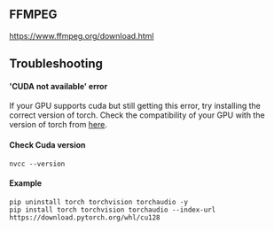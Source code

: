 ## FFMPEG
https://www.ffmpeg.org/download.html

## Troubleshooting

#### 'CUDA not available' error
If your GPU supports cuda but still getting this error, 
try installing the correct version of torch.
Check the compatibility of your GPU with the version of torch 
from [here](https://pytorch.org/get-started/previous-versions/).

#### Check Cuda version
```shell
nvcc --version
```

#### Example
```
pip uninstall torch torchvision torchaudio -y
pip install torch torchvision torchaudio --index-url https://download.pytorch.org/whl/cu128
```
